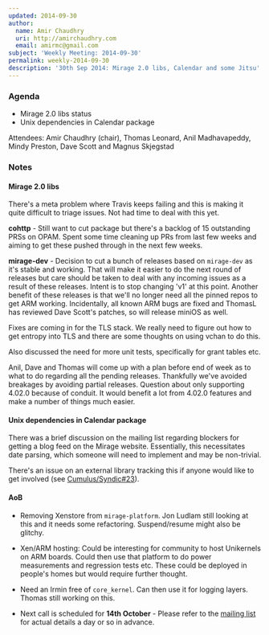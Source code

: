 ```yaml
---
updated: 2014-09-30
author:
  name: Amir Chaudhry
  uri: http://amirchaudhry.com
  email: amirmc@gmail.com
subject: 'Weekly Meeting: 2014-09-30'
permalink: weekly-2014-09-30
description: '30th Sep 2014: Mirage 2.0 libs, Calendar and some Jitsu'
---
```


### Agenda ###

* Mirage 2.0 libs status
* Unix dependencies in Calendar package

Attendees: Amir Chaudhry (chair), Thomas Leonard, Anil Madhavapeddy,
Mindy Preston, Dave Scott and Magnus Skjegstad

### Notes ###

#### Mirage 2.0 libs ####

There's a meta problem where Travis keeps failing and this is making it quite
difficult to triage issues. Not had time to deal with this yet.

**cohttp** - Still want to cut package but there's a backlog of 15 outstanding
PRSs on OPAM. Spent some time cleaning up PRs from last few weeks and aiming
to get these pushed through in the next few weeks.

**mirage-dev** - Decision to cut a bunch of releases based on `mirage-dev` as
it's stable and working. That will make it easier to do the next round of
releases but care should be taken to deal with any incoming issues as a result
of these releases.  Intent is to stop changing 'v1' at this point.  Another
benefit of these releases is that we'll no longer need all the pinned repos to
get ARM working. Incidentally, all known ARM bugs are fixed and ThomasL has
reviewed Dave Scott's patches, so will release miniOS as well. 

Fixes are coming in for the TLS stack. We really need to figure out how to get
entropy into TLS and there are some thoughts on using vchan to do this. 

Also discussed the need for more unit tests, specifically for grant tables etc.

Anil, Dave and Thomas will come up with a plan before end of week as to what
to do regarding all the pending releases.  Thankfully we've avoided breakages
by avoiding partial releases. Question about only supporting 4.02.0 because of
conduit.  It would benefit a lot from 4.02.0 features and make a number of
things much easier.


#### Unix dependencies in Calendar package ####

There was a brief discussion on the mailing list regarding blockers for
getting a blog feed on the Mirage website.  Essentially, this necessitates
date parsing, which someone will need to implement and may be non-trivial. 

There's an issue on an external library tracking this if anyone would like to
get involved (see [Cumulus/Syndic#23][#23]).

[#23]: https://github.com/Cumulus/Syndic/issues/23#issuecomment-56914187

<!-- 
http://lists.xenproject.org/archives/html/mirageos-devel/2014-09/msg00118.html
https://github.com/mirage/mirage-www/pull/208
-->

#### AoB ####

- Removing Xenstore from `mirage-platform`. Jon Ludlam still looking at this
and it needs some refactoring. Suspend/resume might also be glitchy.

- Xen/ARM hosting: Could be interesting for community to host Unikernels on
ARM boards. Could then use that platform to do power measurements and
regression tests etc. These could be deployed in people's homes but would
require further thought.

- Need an Irmin free of `core_kernel`. Can then use it for logging layers.
Thomas still working on this.

- Next call is scheduled for **14th October** - Please refer to the
[mailing list][mir-mail] for actual details a day or so in advance.

[mir-mail]: http://lists.xenproject.org/cgi-bin/mailman/listinfo/mirageos-devel

